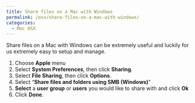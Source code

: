 ```yaml
---
title: Share files on a Mac with Windows
permalink: /osx/share-files-on-a-mac-with-windows/
categories:
  - Mac OSX
---
```

Share files on a Mac with Windows can be extremely useful and luckily for us extremely easy to setup and manage.

  1. Choose **Apple** menu
  2. Select **System Preferences**, then click **Sharing**.
  3. Select **File Sharing**, then click **Options**.
  4. Select “**Share files and folders using SMB (Windows)**”
  5. **Select** a **user** **group** or **users** you would like to share with and click **Ok**
  6. Click **Done**.
